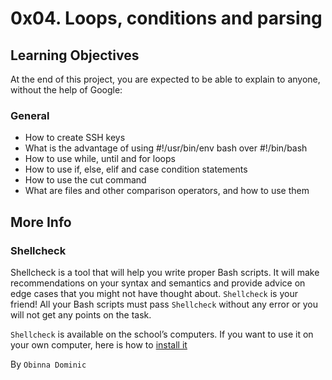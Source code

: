 # **0x04. Loops, conditions and parsing**

## **Learning Objectives**
At the end of this project, you are expected to be able to explain to anyone, without the help of Google:

### **General**
* How to create SSH keys
* What is the advantage of using #!/usr/bin/env bash over #!/bin/bash
* How to use while, until and for loops
* How to use if, else, elif and case condition statements
* How to use the cut command
* What are files and other comparison operators, and how to use them

## **More Info**
### **Shellcheck**
Shellcheck is a tool that will help you write proper Bash scripts. It will make recommendations on your syntax and semantics and provide advice on edge cases that you might not have thought about. `Shellcheck` is your friend! All your Bash scripts must pass `Shellcheck` without any error or you will not get any points on the task.

`Shellcheck` is available on the school’s computers. If you want to use it on your own computer, here is how to [install it](https://github.com/koalaman/shellcheck#installing "Title")

By `Obinna Dominic`
